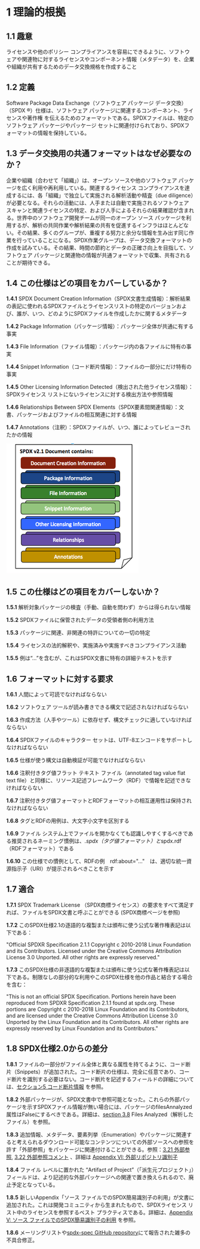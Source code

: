 # 1 理論的根拠

## 1.1 趣意 <a name="1.1"></a>

ライセンスや他のポリシー コンプライアンスを容易にできるように、ソフトウェアや関連物に対するライセンスやコンポーネント情報（メタデータ）を、企業や組織が共有するためのデータ交換規格を作成すること

## 1.2 定義 <a name="1.2"></a>

Software Package Data Exchange（ソフトウェア パッケージ データ交換）（SPDX ®）仕様は、ソフトウェア パッケージに関連するコンポーネント、ライセンスや著作権 を伝えるためのフォーマットである。SPDXファイルは、特定のソフトウェア パッケージやパッケージ セットに関連付けられており、SPDXフォーマットの情報を保持している。

## 1.3 データ交換用の共通フォーマットはなぜ必要なのか？<a name="1.3"></a>

企業や組織（合わせて「組織」）は、オープン ソースや他のソフトウェア パッケージを広く利用や再利用している。関連するライセンス コンプライアンスを達成するには、各「組織」で独立して実施される解析活動や精査（due diligence）が必要となる。それらの活動には、人手または自動で実施されるソフトウェア スキャンと関連ライセンスの特定、および人手によるそれらの結果確認が含まれる。世界中のソフトウェア開発チームが同一のオープン ソース パッケージを利用するが、解析の共同作業や解析結果の共有を促進するインフラはほとんどない。その結果、多くのグループが、重複する努力と余分な情報を生み出す同じ作業を行っていることになる。SPDX作業グループは、データ交換フォーマットの作成を試みている。その結果、時間の節約とデータの正確さ向上を目指して、ソフトウェア パッケージと関連物の情報が共通フォーマットで収集、共有されることが期待できる。

## 1.4 この仕様はどの項目をカバーしているか？<a name="1.4"></a>

**1.4.1** SPDX Document Creation Information（SPDX文書生成情報）：解析結果の表記に使われるSPDXファイルとライセンスリストの特定のバージョンおよび、誰が、いつ、どのようにSPDXファイルを作成したかに関するメタデータ

**1.4.2** Package Information（パッケージ情報）：パッケージ全体が共通に有する事実

**1.4.3** File Information（ファイル情報）：パッケージ内の各ファイルに特有の事実

**1.4.4** Snippet Information（コード断片情報）：ファイルの一部分にだけ特有の事実

**1.4.5** Other Licensing Information Detected（検出された他ライセンス情報）：SPDXライセンス リストにないライセンスに対する検出方法や参照情報

**1.4.6** Relationships Between SPDX Elements（SPDX要素間関連情報）：文書、パッケージおよびファイルの相互関連に対する情報

**1.4.7** Annotations（注釈）：SPDXファイルが、いつ、誰によってレビューされたかの情報

![SPDX文書コンテンツの概要](img/spdx-2.1-document.png)

## 1.5 この仕様はどの項目をカバーしないか？<a name="1.5"></a>

**1.5.1** 解析対象パッケージの検査（手動、自動を問わず）からは得られない情報

**1.5.2** SPDXファイルに保管されたデータの受領者側の利用方法

**1.5.3** パッケージに関連、非関連の特許についての一切の特定

**1.5.4** ライセンスの法的解釈や、実施済みや実施すべきコンプライアンス活動

**1.5.5** 例は“...”を含むが、これはSPDX文書に特有の詳細テキストを示す

## 1.6 フォーマットに対する要求 <a name="1.6"></a>

**1.6.1** 人間によって可読でなければならない

**1.6.2** ソフトウェア ツールが読み書きできる構文で記述されなければならない

**1.6.3** 作成方法（人手やツール）に依存せず、構文チェックに適していなければならない

**1.6.4** SPDXファイルのキャラクター セットは、UTF-8エンコードをサポートしなければならない

**1.6.5** 仕様が使う構文は自動検証が可能でなければならない

**1.6.6** 注釈付きタグ値フラット テキスト ファイル（annotated tag value flat text file）と同様に、リソース記述フレームワーク（RDF）で情報を記述できなければならない

**1.6.7** 注釈付きタグ値フォーマットとRDFフォーマットの相互運用性は保持されなければならない

**1.6.8** タグとRDFの用例は、大文字小文字を区別する

**1.6.9** ファイル システム上でファイルを開かなくても認識しやすくするべきである推奨されるネーミング慣例は、*.spdx（タグ値フォーマット）と*­spdx.rdf（RDFフォーマット）である

**1.6.10** この仕様での慣例として、RDFの例　rdf:about="..."　は、適切な統一資源指示子（URI）が提示されるべきことを示す

## 1.7 適合 <a name="1.7"></a>

**1.7.1** SPDX Trademark License （SPDX商標ライセンス）の要求をすべて満足すれば、ファイルをSPDX文書と呼ぶことができる (SPDX商標ページを参照)

**1.7.2** このSPDX仕様2.1の逐語的な複製または頒布に使う公式な著作権表記は以下である：

"Official SPDXR Specification 2.1.1 Copyright c 2010-2018 Linux Foundation and its Contributors. Licensed under the Creative Commons Attribution License 3.0 Unported. All other rights are expressly reserved."

**1.7.3** このSPDX仕様の非逐語的な複製または頒布に使う公式な著作権表記は以下である。制限なしの部分的な利用やこのSPDX仕様を他の作品と結合する場合を含む：

"This is not an official SPDX Specification. Portions herein have been reproduced from SPDXR Specification 2.1.1 found at spdx.org. These portions are Copyright c 2010-2018 Linux Foundation and its Contributors, and are licensed under the Creative Commons Attribution License 3.0 Unported by the Linux Foundation and its Contributors. All other rights are expressly reserved by Linux Foundation and its Contributors."

## 1.8 SPDX仕様2.0からの差分 <a name="1.8"></a>

**1.8.1** ファイルの一部分がファイル全体と異なる属性を持てるように、コード断片（Snippets）が追加された。コード断片の仕様は、完全に任意であり、コード断片を識別する必要はない。コード断片を記述するフィールドの詳細については、[セクション5 コード断片情報](./5-snippet-information.md) を参照。

**1.8.2** 外部パッケージが、SPDX文書中で参照可能となった。これらの外部パッケージを示すSPDXファイル情報が無い場合には、パッケージのfilesAnnalyzed属性はFalseにするべきである。詳細は、[section 3.8](3-package-information.md#3.8)  Files Analyzed（解析したファイル）を参照。

**1.8.3** 追加情報、メタデータ、要素列挙（Enumeration）やパッケージに関連すると考えられるダウンロード可能なコンテンツについての外部ソースへの参照を許す「外部参照」をパッケージに関連付けることができる。参照：[3.21 外部参照](3-package-information.md#3.21), [3.22 外部参照コメント](3-package-information.md#3.22) 、詳細は [Appendix VI: 外部リポジトリ識別子](./appendix-VI-external-repository-identifiers.md) 

**1.8.4** ファイル レベルに置かれた “Artifact of Project”（「派生元プロジェクト」）フィールドは、より記述的な外部パッケージへの関連で置き換えられるので、廃止予定となっている。

**1.8.5** 新しいAppendix「ソース ファイルでのSPDX簡易識別子の利用」が文書に追加された。これは開発コミュニティから生まれたもので、SPDXライセンス リスト中のライセンスを参照するベスト プラクティスである。詳細は、[Appendix V: ソース ファイルでのSPDX簡易識別子の利用](./appendix-V-using-SPDX-short-identifiers-in-source-files.md) を参照。

**1.8.6** メーリングリストや[spdx-spec GitHub repository](https://github.com/spdx/spdx-spec)にて報告された雑多の不具合修正。
